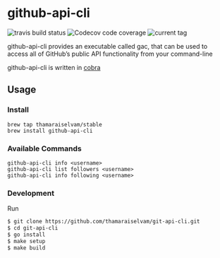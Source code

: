# github-api-cli

<img alt="travis build status" src="https://img.shields.io/travis/thamaraiselvam/github-api-cli?style=for-the-badge"> <img alt="Codecov code coverage" src="https://img.shields.io/codecov/c/github/thamaraiselvam/github-api-cli?style=for-the-badge">
<img alt="current tag" src="https://img.shields.io/github/tag/thamaraiselvam/github-api-cli?style=for-the-badge">

github-api-cli provides an executable called gac, that can be used to access all of GitHub’s public API functionality from your command-line

github-api-cli is written in [cobra](https://github.com/spf13/cobra)

## Usage

### Install

```
brew tap thamaraiselvam/stable
brew install github-api-cli
```

### Available Commands

```
github-api-cli info <username>
github-api-cli list followers <username>
github-api-cli info following <username>
```

### Development

Run

```sh
$ git clone https://github.com/thamaraiselvam/git-api-cli.git
$ cd git-api-cli
$ go install
$ make setup
$ make build
```
